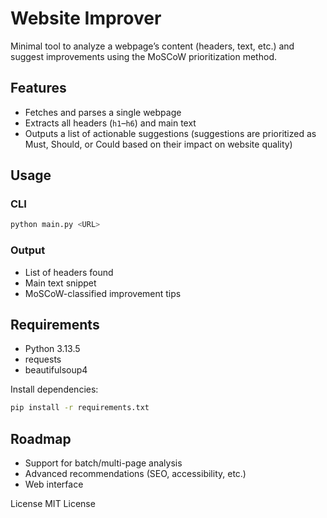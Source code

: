 # Website Improver

Minimal tool to analyze a webpage’s content (headers, text, etc.) and suggest improvements using the MoSCoW prioritization method.

## Features

- Fetches and parses a single webpage
- Extracts all headers (`h1`–`h6`) and main text
- Outputs a list of actionable suggestions (suggestions are prioritized as Must, Should, or Could based on their impact on website quality)

## Usage

### CLI

```bash
python main.py <URL>
```

### Output
- List of headers found
- Main text snippet
- MoSCoW-classified improvement tips

## Requirements
- Python 3.13.5
- requests
- beautifulsoup4

Install dependencies:
```bash
pip install -r requirements.txt
```

## Roadmap
- Support for batch/multi-page analysis
- Advanced recommendations (SEO, accessibility, etc.)
- Web interface

License
MIT License